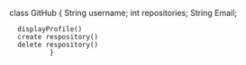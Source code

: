 




class GitHub {
 String username;
 int repositories;
 String Email;


      displayProfile()
      create respository()
      delete respository()
              }
              

